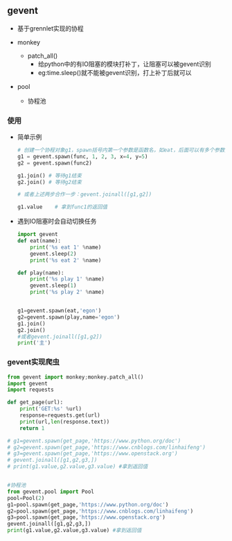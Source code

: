 ## gevent
- 基于grennlet实现的协程

- monkey
	- patch_all()
		- 给python中的有IO阻塞的模块打补丁，让阻塞可以被gevent识别
		- eg:time.sleep()就不能被gevent识别，打上补丁后就可以
- pool
	- 协程池

### 使用
- 简单示例

	```python
	# 创建一个协程对象g1，spawn括号内第一个参数是函数名，如eat，后面可以有多个参数，可以是位置实参或关键字实参，都是传给函数eat的
	g1 = gevent.spawn(func, 1, 2, 3, x=4, y=5)
	g2 = gevent.spawn(func2)
	
	g1.join() # 等待g1结束
	g2.join() # 等待g2结束
	
	# 或者上述两步合作一步：gevent.joinall([g1,g2])
	
	g1.value	# 拿到func1的返回值
	```
- 遇到IO阻塞时会自动切换任务

	```python
	import gevent
	def eat(name):
	    print('%s eat 1' %name)
	    gevent.sleep(2)
	    print('%s eat 2' %name)
	
	def play(name):
	    print('%s play 1' %name)
	    gevent.sleep(1)
	    print('%s play 2' %name)
	
	
	g1=gevent.spawn(eat,'egon')
	g2=gevent.spawn(play,name='egon')
	g1.join()
	g2.join()
	#或者gevent.joinall([g1,g2])
	print('主')
	```

### gevent实现爬虫

```python
from gevent import monkey;monkey.patch_all()
import gevent
import requests

def get_page(url):
    print('GET:%s' %url)
    response=requests.get(url)
    print(url,len(response.text))
    return 1

# g1=gevent.spawn(get_page,'https://www.python.org/doc')
# g2=gevent.spawn(get_page,'https://www.cnblogs.com/linhaifeng')
# g3=gevent.spawn(get_page,'https://www.openstack.org')
# gevent.joinall([g1,g2,g3,])
# print(g1.value,g2.value,g3.value) #拿到返回值


#协程池
from gevent.pool import Pool
pool=Pool(2)
g1=pool.spawn(get_page,'https://www.python.org/doc')
g2=pool.spawn(get_page,'https://www.cnblogs.com/linhaifeng')
g3=pool.spawn(get_page,'https://www.openstack.org')
gevent.joinall([g1,g2,g3,])
print(g1.value,g2.value,g3.value) #拿到返回值
```
